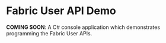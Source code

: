 # Fabric User API Demo
**COMING SOON**: A C# console application which demonstrates programming the Fabric User APIs.


